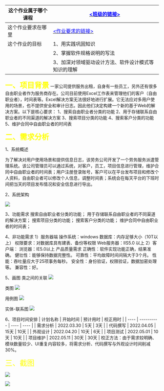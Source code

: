 | 这个作业属于哪个课程 | [<font color=Blue><班级的链接></font>](https://edu.cnblogs.com/campus/gdgy/2022softwarecodedevelopmenttechnology) |
| ---------- | ---------------------------------------- |
| 这个作业要求在哪里  | [<font color=Blue><作业要求的链接></font>](https://edu.cnblogs.com/campus/gdgy/2022softwarecodedevelopmenttechnology/homework/12494) |
| 这个作业的目标    | 1、用实践巩固知识                                |
|            | 2、掌握软件规格说明的写法                            |
|            | 3、加深对领域驱动设计方法、软件设计模式等知识的理解               |

<font color=Yellow size=5>**一、项目背景**</font>
一家公司提供服务出租，自身有一些员工，另外还有很多自由职业者作为服务商存在。公司目前使用Excel工作表来管理他们的客户（自由职业者），时间表等。Excel解决方案无法很好地进行扩展。它无法应对多用户使用的场景，也不提供安全和审计日志。因此他们决定构建一个新的基于Web的解决方案。以下是核心要求：
1、搜索自由职业者分类的功能
2、用于存储联系自由职业者的不同渠道的解决方案
3、搜索项目分类的功能
4、搜索客户分类的功能
5、维护合同中自由职业者的时间表

<font color=Yellow size=5>**二、需求分析**</font>

1、系统概述

为了解决对用户使用场景和提供信息日志，该劳务公司开发了一个劳务服务派遣管理系统。该公司管理员可以通过系统，对客户，员工，项目信息进行管理，维护合同中自由职业者的时间表；用户注册登录账号，客户可以在平台发布项目和修改个人资料，自由职业者可以修改个人信息，调整时间表；系统会在每天平台的下班时间把当天的项目发布情况和安全信息进行导出。

2、系统架构

![](https://img2022.cnblogs.com/blog/2763730/202204/2763730-20220407175110933-993110815.png)

3、功能需求
搜索自由职业者分类的功能；
用于存储联系自由职业者的不同渠道的解决方案；
搜索项目分类的功能；
搜索客户分类的功能；
维护合同中自由职业者的时间表；

4、非功能需求
1）服务器端
操作系统：windows
数据库：内存足够大小（10T以上）
权限要求：对数据库具有建表、备份等权限
Web服务器：IIS5.0 以上
2）客户端：
浏览器：IE5.0以上
产品质量需求
正确性：软件实现功能正确，结果准确。
健壮性：能够保持数据完整性。
可靠性：平均故障时间间隔大于3个月。
性能：吞吐量应大于25项事务每秒。
安全性：身份验证，权限验证，数据加密处理等。
兼容性：好。

5、画图
类之间的关联
![](https://img2022.cnblogs.com/blog/2763730/202204/2763730-20220407175808824-1214803135.png)

类图
![](https://img2022.cnblogs.com/blog/2763730/202204/2763730-20220407175920578-1323103092.png)

用例图
![](https://img2022.cnblogs.com/blog/2763730/202204/2763730-20220407180304112-684166332.png)

实体-联系图
![](https://img2022.cnblogs.com/blog/2763730/202204/2763730-20220407180539833-1714795903.png)

6、项目时间安排
| 计划名称 | 开始时间       | 预计用时 | 校正用时 |
| ---- | ---------- | ---- | ---- |
| 需求分析 | 2022.03.30 | 5天   | 3天   |
| 代码撰写 | 2022.04.05 | 15天  | 10天  |
| 外观设计 | 2022.04.20 | 10天  | 6天   |
| 项目测试 | 2022.05.01 | 10天  | 10天  |
| 项目维护 | 2022.05.11 | 30天  | 30天  |
校正方法：由于需求较明确、模块数量较少、UI重复内容较多，将需求分析、代码撰写与外观设计时间削减30%。

<font color=Yellow size=5>三、截图</font>

![](https://img2022.cnblogs.com/blog/2763730/202204/2763730-20220407202901398-60163410.png)

![](https://img2022.cnblogs.com/blog/2763730/202204/2763730-20220407202520469-1092993222.png)

